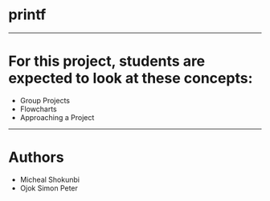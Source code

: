 # printf
<hr>

# For this project, students are expected to look at these concepts:

* Group Projects
* Flowcharts
* Approaching a Project
<hr>

# Authors

* Micheal Shokunbi
* Ojok Simon Peter
